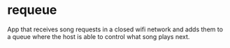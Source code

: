 # requeue
App that receives song requests in a closed wifi network and adds them to a queue where the host is able to control what song plays next.
